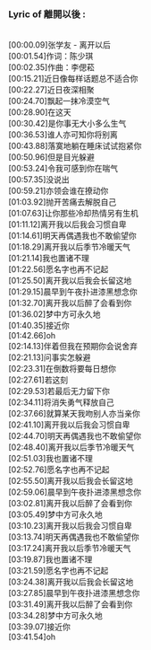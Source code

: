 <h3>Lyric of 離開以後 :</h3><p><br>[00:00.09]张学友 - 离开以后
<br>[00:01.54]作词：陈少琪
<br>[00:02.35]作曲：李偲菘
<br>[00:15.21]近日像每样话题总不适合你
<br>[00:22.27]近日夜深相聚
<br>[00:24.70]飘起一抹冷漠空气
<br>[00:28.90]在这天
<br>[00:30.42]是你事无大小多么生气
<br>[00:36.53]谁人亦可知你将别离
<br>[00:43.88]落寞地躺在睡床试试抱紧你
<br>[00:50.96]但是目光躲避
<br>[00:53.24]令我可感到你在喘气
<br>[00:57.35]没说出
<br>[00:59.21]亦领会谁在撩动你
<br>[01:03.92]抛开苦痛去解脱自己
<br>[01:07.63]让你那些冷却热情另有生机
<br>[01:11.12]离开我以后我会习惯自卑
<br>[01:14.61]明天再偶遇我也不敢偷望你
<br>[01:18.29]离开我以后季节冷暖天气
<br>[01:21.14]我也置诸不理
<br>[01:22.56]愿名字也再不记起
<br>[01:25.50]离开我以后我会长留这地
<br>[01:29.15]晨早到午夜扑进漆黑想念你
<br>[01:32.70]离开我以后醉了会看到你
<br>[01:36.02]梦中方可永久地
<br>[01:40.35]接近你
<br>[01:42.66]oh
<br>[02:14.13]伴着但我在预期你会说舍弃
<br>[02:21.13]问事实怎躲避
<br>[02:23.31]在倒数将要每日想你
<br>[02:27.61]若这刻
<br>[02:29.53]若最后无力留下你
<br>[02:34.11]将消失勇气释放自己
<br>[02:37.66]就算某天我吻别人亦当亲你
<br>[02:41.10]离开我以后我会习惯自卑
<br>[02:44.70]明天再偶遇我也不敢偷望你
<br>[02:48.40]离开我以后季节冷暖天气
<br>[02:51.03]我也置诸不理
<br>[02:52.76]愿名字也再不记起
<br>[02:55.50]离开我以后我会长留这地
<br>[02:59.06]晨早到午夜扑进漆黑想念你
<br>[03:02.81]离开我以后醉了会看到你
<br>[03:05.49]梦中方可永久地
<br>[03:10.23]离开我以后我会习惯自卑
<br>[03:13.74]明天再偶遇我也不敢偷望你
<br>[03:17.24]离开我以后季节冷暖天气
<br>[03:19.87]我也置诸不理
<br>[03:21.59]愿名字也再不记起
<br>[03:24.38]离开我以后我会长留这地
<br>[03:27.85]晨早到午夜扑进漆黑想念你
<br>[03:31.49]离开我以后醉了会看到你
<br>[03:34.28]梦中方可永久地
<br>[03:39.07]接近你
<br>[03:41.54]oh
</p>